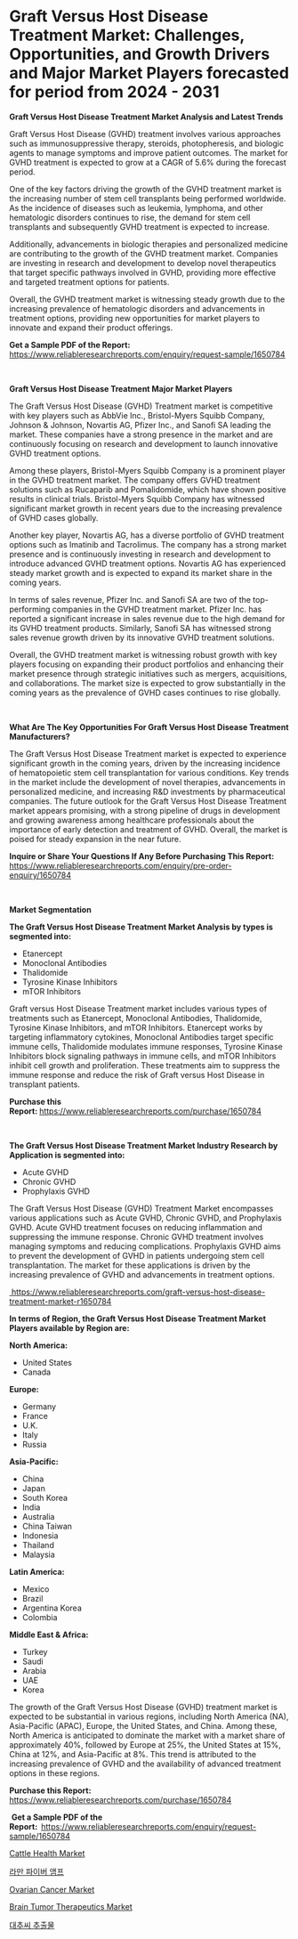<p><h1>Graft Versus Host Disease Treatment Market: Challenges, Opportunities, and Growth Drivers and Major Market Players forecasted for period from 2024 - 2031</h1></p><p><strong>Graft Versus Host Disease Treatment Market Analysis and Latest Trends</strong></p>
<p><p>Graft Versus Host Disease (GVHD) treatment involves various approaches such as immunosuppressive therapy, steroids, photopheresis, and biologic agents to manage symptoms and improve patient outcomes. The market for GVHD treatment is expected to grow at a CAGR of 5.6% during the forecast period. </p><p>One of the key factors driving the growth of the GVHD treatment market is the increasing number of stem cell transplants being performed worldwide. As the incidence of diseases such as leukemia, lymphoma, and other hematologic disorders continues to rise, the demand for stem cell transplants and subsequently GVHD treatment is expected to increase. </p><p>Additionally, advancements in biologic therapies and personalized medicine are contributing to the growth of the GVHD treatment market. Companies are investing in research and development to develop novel therapeutics that target specific pathways involved in GVHD, providing more effective and targeted treatment options for patients.</p><p>Overall, the GVHD treatment market is witnessing steady growth due to the increasing prevalence of hematologic disorders and advancements in treatment options, providing new opportunities for market players to innovate and expand their product offerings.</p></p>
<p><strong>Get a Sample PDF of the Report:&nbsp;</strong> <a href="https://www.reliableresearchreports.com/enquiry/request-sample/1650784">https://www.reliableresearchreports.com/enquiry/request-sample/1650784</a></p>
<p>&nbsp;</p>
<p><strong>Graft Versus Host Disease Treatment Major Market Players</strong></p>
<p><p>The Graft Versus Host Disease (GVHD) Treatment market is competitive with key players such as AbbVie Inc., Bristol-Myers Squibb Company, Johnson & Johnson, Novartis AG, Pfizer Inc., and Sanofi SA leading the market. These companies have a strong presence in the market and are continuously focusing on research and development to launch innovative GVHD treatment options.</p><p>Among these players, Bristol-Myers Squibb Company is a prominent player in the GVHD treatment market. The company offers GVHD treatment solutions such as Rucaparib and Pomalidomide, which have shown positive results in clinical trials. Bristol-Myers Squibb Company has witnessed significant market growth in recent years due to the increasing prevalence of GVHD cases globally.</p><p>Another key player, Novartis AG, has a diverse portfolio of GVHD treatment options such as Imatinib and Tacrolimus. The company has a strong market presence and is continuously investing in research and development to introduce advanced GVHD treatment options. Novartis AG has experienced steady market growth and is expected to expand its market share in the coming years.</p><p>In terms of sales revenue, Pfizer Inc. and Sanofi SA are two of the top-performing companies in the GVHD treatment market. Pfizer Inc. has reported a significant increase in sales revenue due to the high demand for its GVHD treatment products. Similarly, Sanofi SA has witnessed strong sales revenue growth driven by its innovative GVHD treatment solutions.</p><p>Overall, the GVHD treatment market is witnessing robust growth with key players focusing on expanding their product portfolios and enhancing their market presence through strategic initiatives such as mergers, acquisitions, and collaborations. The market size is expected to grow substantially in the coming years as the prevalence of GVHD cases continues to rise globally.</p></p>
<p>&nbsp;</p>
<p><strong>What Are The Key Opportunities For Graft Versus Host Disease Treatment Manufacturers?</strong></p>
<p><p>The Graft Versus Host Disease Treatment market is expected to experience significant growth in the coming years, driven by the increasing incidence of hematopoietic stem cell transplantation for various conditions. Key trends in the market include the development of novel therapies, advancements in personalized medicine, and increasing R&D investments by pharmaceutical companies. The future outlook for the Graft Versus Host Disease Treatment market appears promising, with a strong pipeline of drugs in development and growing awareness among healthcare professionals about the importance of early detection and treatment of GVHD. Overall, the market is poised for steady expansion in the near future.</p></p>
<p><strong>Inquire or Share Your Questions If Any Before Purchasing This Report:</strong> <a href="https://www.reliableresearchreports.com/enquiry/pre-order-enquiry/1650784">https://www.reliableresearchreports.com/enquiry/pre-order-enquiry/1650784</a></p>
<p>&nbsp;</p>
<p><strong>Market Segmentation</strong></p>
<p><strong>The Graft Versus Host Disease Treatment Market Analysis by types is segmented into:</strong></p>
<p><ul><li>Etanercept</li><li>Monoclonal Antibodies</li><li>Thalidomide</li><li>Tyrosine Kinase Inhibitors</li><li>mTOR Inhibitors</li></ul></p>
<p><p>Graft versus Host Disease Treatment market includes various types of treatments such as Etanercept, Monoclonal Antibodies, Thalidomide, Tyrosine Kinase Inhibitors, and mTOR Inhibitors. Etanercept works by targeting inflammatory cytokines, Monoclonal Antibodies target specific immune cells, Thalidomide modulates immune responses, Tyrosine Kinase Inhibitors block signaling pathways in immune cells, and mTOR Inhibitors inhibit cell growth and proliferation. These treatments aim to suppress the immune response and reduce the risk of Graft versus Host Disease in transplant patients.</p></p>
<p><strong>Purchase this Report:&nbsp;</strong><a href="https://www.reliableresearchreports.com/purchase/1650784">https://www.reliableresearchreports.com/purchase/1650784</a></p>
<p>&nbsp;</p>
<p><strong>The Graft Versus Host Disease Treatment Market Industry Research by Application is segmented into:</strong></p>
<p><ul><li>Acute GVHD</li><li>Chronic GVHD</li><li>Prophylaxis GVHD</li></ul></p>
<p><p>The Graft Versus Host Disease (GVHD) Treatment Market encompasses various applications such as Acute GVHD, Chronic GVHD, and Prophylaxis GVHD. Acute GVHD treatment focuses on reducing inflammation and suppressing the immune response. Chronic GVHD treatment involves managing symptoms and reducing complications. Prophylaxis GVHD aims to prevent the development of GVHD in patients undergoing stem cell transplantation. The market for these applications is driven by the increasing prevalence of GVHD and advancements in treatment options.</p></p>
<p><a href="https://www.reliableresearchreports.com/graft-versus-host-disease-treatment-market-r1650784">&nbsp;https://www.reliableresearchreports.com/graft-versus-host-disease-treatment-market-r1650784</a></p>
<p><strong>In terms of Region, the Graft Versus Host Disease Treatment Market Players available by Region are:</strong></p>
<p>
    <p> <strong> North America: </strong>
        <ul>
            <li>United States</li>
            <li>Canada</li>
        </ul>
        </p> 
    <p> <strong> Europe: </strong>
        <ul>
            <li>Germany</li>
            <li>France</li>
            <li>U.K.</li>
            <li>Italy</li>
            <li>Russia</li>
        </ul>
        </p> 
    <p> <strong> Asia-Pacific: </strong>
        <ul>
            <li>China</li>
            <li>Japan</li>
            <li>South Korea</li>
            <li>India</li>
            <li>Australia</li>
            <li>China Taiwan</li>
            <li>Indonesia</li>
            <li>Thailand</li>
            <li>Malaysia</li>
        </ul>
        </p> 
    <p> <strong> Latin America: </strong>
        <ul>
            <li>Mexico</li>
            <li>Brazil</li>
            <li>Argentina Korea</li>
            <li>Colombia</li>
        </ul>
        </p> 
    <p> <strong> Middle East & Africa: </strong>
        <ul>
            <li>Turkey</li>
            <li>Saudi</li>
            <li>Arabia</li>
            <li>UAE</li>
            <li>Korea</li>
        </ul>
    </p>
    </p>
<p><p>The growth of the Graft Versus Host Disease (GVHD) treatment market is expected to be substantial in various regions, including North America (NA), Asia-Pacific (APAC), Europe, the United States, and China. Among these, North America is anticipated to dominate the market with a market share of approximately 40%, followed by Europe at 25%, the United States at 15%, China at 12%, and Asia-Pacific at 8%. This trend is attributed to the increasing prevalence of GVHD and the availability of advanced treatment options in these regions.</p></p>
<p><strong>Purchase this Report: </strong><a href="https://www.reliableresearchreports.com/purchase/1650784">https://www.reliableresearchreports.com/purchase/1650784</a></p>
<p>&nbsp;<strong>Get a Sample PDF of the Report:&nbsp;&nbsp;</strong><a href="https://www.reliableresearchreports.com/enquiry/request-sample/1650784">https://www.reliableresearchreports.com/enquiry/request-sample/1650784</a></p>
<p><strong></strong></p>
<p><p><a href="https://github.com/derrinmiltonellis35gcl/Market-Research-Report-List-4/blob/main/cattle-health-market.md">Cattle Health Market</a></p><p><a href="https://github.com/mofijurk071/Market-Research-Report-List-2/blob/main/243311073210.md">라만 파이버 앰프</a></p><p><a href="https://github.com/ofpaqrof92/Market-Research-Report-List-1/blob/main/ovarian-cancer-market.md">Ovarian Cancer Market</a></p><p><a href="https://github.com/Chiragrp22/Market-Research-Report-List-5/blob/main/brain-tumor-therapeutics-market.md">Brain Tumor Therapeutics Market</a></p><p><a href="https://github.com/alfitoms13/Market-Research-Report-List-2/blob/main/856608273209.md">대추씨 추출물</a></p></p>